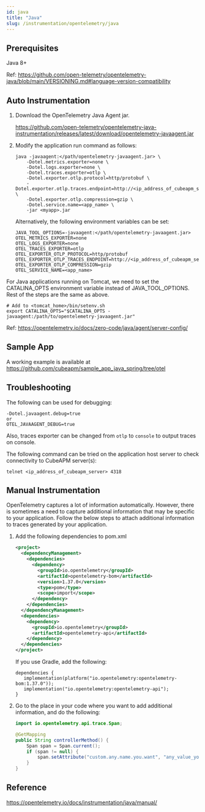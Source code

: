```yaml
---
id: java
title: "Java"
slug: /instrumentation/opentelemetry/java
---
```


## Prerequisites

Java 8+

Ref: https://github.com/open-telemetry/opentelemetry-java/blob/main/VERSIONING.md#language-version-compatibility

## Auto Instrumentation

1. Download the OpenTelemetry Java Agent jar.

   https://github.com/open-telemetry/opentelemetry-java-instrumentation/releases/latest/download/opentelemetry-javaagent.jar

2. Modify the application run command as follows:

   ```shell
   java -javaagent:</path/opentelemetry-javaagent.jar> \
       -Dotel.metrics.exporter=none \
       -Dotel.logs.exporter=none \
       -Dotel.traces.exporter=otlp \
       -Dotel.exporter.otlp.protocol=http/protobuf \
       -Dotel.exporter.otlp.traces.endpoint=http://<ip_address_of_cubeapm_server>:4318/v1/traces \
       -Dotel.exporter.otlp.compression=gzip \
       -Dotel.service.name=<app_name> \
       -jar <myapp>.jar
   ```

   Alternatively, the following environment variables can be set:

   ```shell
   JAVA_TOOL_OPTIONS=-javaagent:</path/opentelemetry-javaagent.jar>
   OTEL_METRICS_EXPORTER=none
   OTEL_LOGS_EXPORTER=none
   OTEL_TRACES_EXPORTER=otlp
   OTEL_EXPORTER_OTLP_PROTOCOL=http/protobuf
   OTEL_EXPORTER_OTLP_TRACES_ENDPOINT=http://<ip_address_of_cubeapm_server>:4318/v1/traces
   OTEL_EXPORTER_OTLP_COMPRESSION=gzip
   OTEL_SERVICE_NAME=<app_name>
   ```

For Java applications running on Tomcat, we need to set the CATALINA_OPTS environment variable instead of JAVA_TOOL_OPTIONS. Rest of the steps are the same as above.

```shell
# Add to <tomcat_home>/bin/setenv.sh
export CATALINA_OPTS="$CATALINA_OPTS -javaagent:/path/to/opentelemetry-javaagent.jar"
```

Ref: https://opentelemetry.io/docs/zero-code/java/agent/server-config/

## Sample App

A working example is available at https://github.com/cubeapm/sample_app_java_spring/tree/otel

## Troubleshooting

The following can be used for debugging:

```
-Dotel.javaagent.debug=true
or
OTEL_JAVAAGENT_DEBUG=true
```

Also, traces exporter can be changed from `otlp` to `console` to output traces on console.

The following command can be tried on the application host server to check connectivity to CubeAPM server(s):

```shell
telnet <ip_address_of_cubeapm_server> 4318
```

## Manual Instrumentation

OpenTelemetry captures a lot of information automatically. However, there is sometimes a need to capture
additional information that may be specific to your application. Follow the below steps to attach additional
information to traces generated by your application.

1. Add the following dependencies to pom.xml

   ```xml
   <project>
     <dependencyManagement>
       <dependencies>
         <dependency>
           <groupId>io.opentelemetry</groupId>
           <artifactId>opentelemetry-bom</artifactId>
           <version>1.37.0</version>
           <type>pom</type>
           <scope>import</scope>
         </dependency>
       </dependencies>
     </dependencyManagement>
     <dependencies>
       <dependency>
         <groupId>io.opentelemetry</groupId>
         <artifactId>opentelemetry-api</artifactId>
       </dependency>
     </dependencies>
   </project>
   ```

   If you use Gradle, add the following:

   ```
   dependencies {
      implementation(platform("io.opentelemetry:opentelemetry-bom:1.37.0"));
      implementation("io.opentelemetry:opentelemetry-api");
   }
   ```

2. Go to the place in your code where you want to add additional information, and do the following:

   ```java
   import io.opentelemetry.api.trace.Span;

   @GetMapping
   public String controllerMethod() {
       Span span = Span.current();
       if (span != null) {
           span.setAttribute("custom.any.name.you.want", "any_value_you_want");
       }
   }
   ```

## Reference

https://opentelemetry.io/docs/instrumentation/java/manual/
